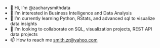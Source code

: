 - 👋 Hi, I’m @zacharysmithdata
- 👀 I’m interested in Business Intelligence and Data Analysis
- 🌱 I’m currently learning Python, RStats, and advanced sql to visualize data insights
- 💞️ I’m looking to collaborate on SQL, visualization projects, REST API data projects
- 📫 How to reach me smith.zr@yahoo.com
